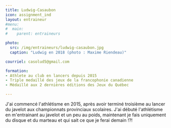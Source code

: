 ```yaml
---
title: Ludwig-Casaubon
icon: assignment_ind
layout: entraineur
#menu:
#  main:
#    parent: entraineurs

photo:
  src: /img/entraineurs/ludwig-casaubon.jpg
  caption: "Ludwig en 2018 (photo : Maxime Riendeau)"

courriel: casolud5@gmail.com

formation:
- Athlete au club en lancers depuis 2015
- Triple medaillé des jeux de la francophonie canadienne
- Médaillé aux 2 dernières éditions des Jeux du Québec 

---
```


J'ai commencé l'athlétisme en 2015, après avoir terminé troisième au lancer du javelot aux championnats provinciaux scolaires. J'ai débuté l'athlétisme en m'entrainant au javelot et un peu au poids, maintenant je fais uniquement du disque et du marteau et qui sait ce que je ferai demain !?!